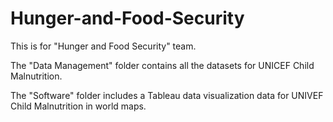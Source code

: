 # Hunger-and-Food-Security

This is for "Hunger and Food Security" team. 

The "Data Management" folder contains all the datasets for UNICEF Child Malnutrition.

The "Software" folder includes a Tableau data visualization data for UNIVEF Child Malnutrition in world maps.
